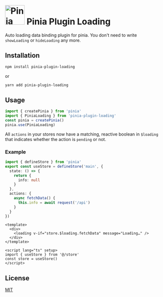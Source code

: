<h1>
  <img height="64" src="https://pinia.esm.dev/logo.svg" alt="Pinia logo">
  Pinia Plugin Loading
</h1>


Auto loading data binding plugin for pinia. You don't need to write `showLoading` or `hideLoading` any more.

## Installation

```sh
npm install pinia-plugin-loading
```
or

```sh
yarn add pinia-plugin-loading
```

## Usage

```ts
import { createPinia } from 'pinia'
import { PiniaLoading } from 'pinia-plugin-loading'
const pinia = createPinia()
pinia.use(PiniaLoading)
```

All `actions` in your stores now have a matching, reactive boolean in `$loading` that indicates whether the action is `pending` or not.

### Example

```ts
import { defineStore } from 'pinia'
export const useStore = defineStore('main', {
  state: () => {
    return {
      info: null
    }
  },
  actions: {
    async fetchData() {
      this.info = await request('/api')
    }
  }
})
```

```vue
<template>
  <div>
    <loading v-if="store.$loading.fetchData" message="Loading…" />
  </div>
</template>

<script lang="ts" setup>
import { useStore } from '@/store'
const store = useStore()
</script>
```

## License

[MIT](http://opensource.org/licenses/MIT)
